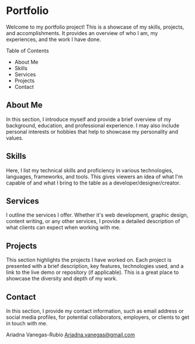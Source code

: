# Portfolio

Welcome to my portfolio project! This is a showcase of my skills, projects, and accomplishments. It provides an overview of who I am, my experiences, and the work I have done.

Table of Contents

* About Me
* Skills
* Services
* Projects
* Contact

## About Me
In this section, I introduce myself and provide a brief overview of my background, education, and professional experience. I may also include personal interests or hobbies that help to showcase my personality and values.

## Skills
Here, I list my technical skills and proficiency in various technologies, languages, frameworks, and tools. This gives viewers an idea of what I'm capable of and what I bring to the table as a developer/designer/creator.

## Services
I outline the services I offer. Whether it's web development, graphic design, content writing, or any other services, I provide a detailed description of what clients can expect when working with me. 

## Projects
This section highlights the projects I have worked on. Each project is presented with a brief description, key features, technologies used, and a link to the live demo or repository (if applicable). This is a great place to showcase the diversity and depth of my work.

## Contact
In this section, I provide my contact information, such as email address or social media profiles, for potential collaborators, employers, or clients to get in touch with me.

Ariadna Vanegas-Rubio
Ariadna.vanegas@gmail.com
